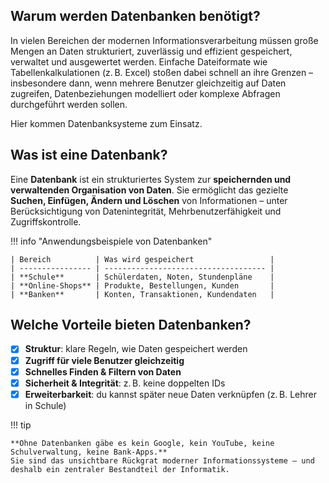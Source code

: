 ## Warum werden Datenbanken benötigt?

In vielen Bereichen der modernen Informationsverarbeitung müssen große Mengen an Daten strukturiert, zuverlässig und effizient gespeichert, verwaltet und ausgewertet werden. Einfache Dateiformate wie Tabellenkalkulationen (z. B. Excel) stoßen dabei schnell an ihre Grenzen – insbesondere dann, wenn mehrere Benutzer gleichzeitig auf Daten zugreifen, Datenbeziehungen modelliert oder komplexe Abfragen durchgeführt werden sollen.

Hier kommen Datenbanksysteme zum Einsatz.

## Was ist eine Datenbank?

Eine **Datenbank** ist ein strukturiertes System zur **speichernden und verwaltenden Organisation von Daten**. Sie ermöglicht das gezielte **Suchen, Einfügen, Ändern und Löschen** von Informationen – unter Berücksichtigung von Datenintegrität, Mehrbenutzerfähigkeit und Zugriffskontrolle.

!!! info "Anwendungsbeispiele von Datenbanken"

    | Bereich          | Was wird gespeichert                 |
    | ---------------- | ------------------------------------ |
    | **Schule**       | Schülerdaten, Noten, Stundenpläne    |
    | **Online-Shops** | Produkte, Bestellungen, Kunden       |
    | **Banken**       | Konten, Transaktionen, Kundendaten   |


## Welche Vorteile bieten Datenbanken?

- [x] **Struktur**: klare Regeln, wie Daten gespeichert werden
- [x] **Zugriff für viele Benutzer gleichzeitig**
- [x] **Schnelles Finden & Filtern von Daten**
- [x] **Sicherheit & Integrität**: z. B. keine doppelten IDs
- [x] **Erweiterbarkeit**: du kannst später neue Daten verknüpfen (z. B. Lehrer in Schule)

!!! tip

    **Ohne Datenbanken gäbe es kein Google, kein YouTube, keine Schulverwaltung, keine Bank-Apps.**
    Sie sind das unsichtbare Rückgrat moderner Informationssysteme – und deshalb ein zentraler Bestandteil der Informatik.


